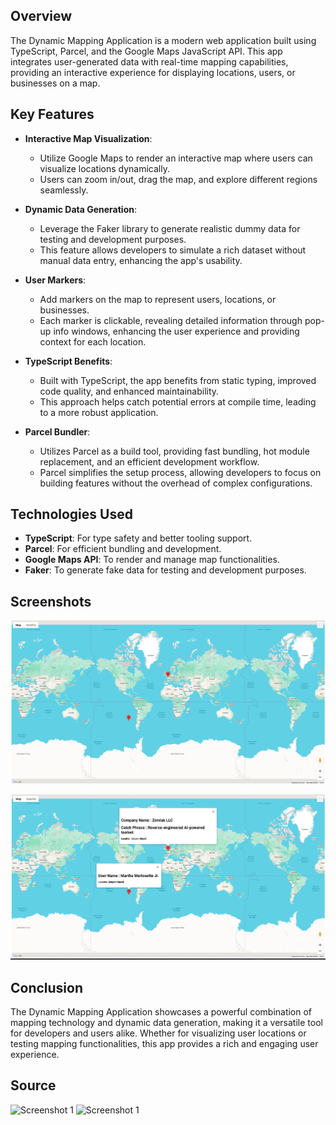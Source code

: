 
## Overview
The Dynamic Mapping Application is a modern web application built using TypeScript, Parcel, and the Google Maps JavaScript API. This app integrates user-generated data with real-time mapping capabilities, providing an interactive experience for displaying locations, users, or businesses on a map.

## Key Features

- **Interactive Map Visualization**: 
  - Utilize Google Maps to render an interactive map where users can visualize locations dynamically. 
  - Users can zoom in/out, drag the map, and explore different regions seamlessly.

- **Dynamic Data Generation**: 
  - Leverage the Faker library to generate realistic dummy data for testing and development purposes. 
  - This feature allows developers to simulate a rich dataset without manual data entry, enhancing the app's usability.

- **User Markers**: 
  - Add markers on the map to represent users, locations, or businesses. 
  - Each marker is clickable, revealing detailed information through pop-up info windows, enhancing the user experience and providing context for each location.

- **TypeScript Benefits**: 
  - Built with TypeScript, the app benefits from static typing, improved code quality, and enhanced maintainability. 
  - This approach helps catch potential errors at compile time, leading to a more robust application.

- **Parcel Bundler**: 
  - Utilizes Parcel as a build tool, providing fast bundling, hot module replacement, and an efficient development workflow. 
  - Parcel simplifies the setup process, allowing developers to focus on building features without the overhead of complex configurations.

## Technologies Used

- **TypeScript**: For type safety and better tooling support.
- **Parcel**: For efficient bundling and development.
- **Google Maps API**: To render and manage map functionalities.
- **Faker**: To generate fake data for testing and development purposes.

## Screenshots

![Screenshot 1](https://github.com/ps3coder/Project_images_url/blob/main/Screenshot%202024-10-27%20163813.png)

![Screenshot 2](https://github.com/ps3coder/Project_images_url/blob/main/Screenshot%202024-10-27%20163820.png)

## Conclusion
The Dynamic Mapping Application showcases a powerful combination of mapping technology and dynamic data generation, making it a versatile tool for developers and users alike. Whether for visualizing user locations or testing mapping functionalities, this app provides a rich and engaging user experience.



## Source 
![Screenshot 1](https://www.udemy.com/course/typescript-the-complete-developers-guide/)
![Screenshot 1](https://mapsplatform.google.com/?_gl=1*m386ur*_up*MQ..&gclid=CjwKCAjwyfe4BhAWEiwAkIL8sLjB2hIw6qRBCBDF2TQwl36YUC7D6gyFGaxdT9dUZ2aenYHr2--j7hoCwHMQAvD_BwE&gclsrc=aw.ds)


